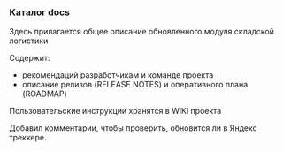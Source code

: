 ### Каталог docs

Здесь прилагается общее описание обновленного модуля складской логистики

Содержит:

* рекомендаций разработчикам и команде проекта
* описание релизов (RELEASE NOTES) и оперативного плана (ROADMAP)

Пользовательские инструкции хранятся в WiKi проекта

Добавил комментарии, чтобы проверить, обновится ли в Яндекс треккере. 

